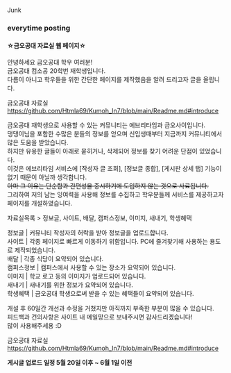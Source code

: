 Junk


### everytime posting

#### ☆금오공대 자료실 웹 페이지☆

안녕하세요 금오공대 학우 여러분!  
금오공대 컴소공 20학번 재학생입니다.  
다름이 아니고 학우들을 위한 간단한 페이지를 제작했음을 알려 드리고자 글을 올립니다.  

금오공대 자료실  
https://github.com/Htmla69/Kumoh_In7/blob/main/Readme.md#introduce

금오공대 재학생으로 사용할 수 있는 커뮤니티는 에브리타임과 금오사이입니다.  
댕댕이님을 포함한 수많은 분들의 정보를 얻으며 신입생때부터 지금까지 커뮤니티에서 많은 도움을 받았습니다.  
하지만 유용한 글들이 아래로 묻히거나, 삭제되어 정보를 찾기 어려운 단점이 있었습니다.    
이것은 에브리타임 서비스에 [작성자 글 조회], [정보글 종합], [게시판 상세 탭] 기능이 없기 때문이 아닐까 생각합니다.   
~~아마 그 이유는 단순함과 간편성을 중시하기에 도입하지 않는 것으로 사료됩니다.~~  
그리하여 저의 남는 잉여력을 사용해 정보를 수집하고 학우분들께 서비스를 제공하고자 페이지를 개설하였습니다.  

자료실목록 > 정보글, 사이트, 배달, 캠퍼스정보, 이미지, 새내기, 학생혜택  

정보글 | 커뮤니티 작성자의 허락을 받아 정보글을 업로드합니다.  
사이트 | 각종 페이지로 빠르게 이동하기 위함입니다. PC에 즐겨찾기해 사용하는 용도로 제작되었습니다.  
배달 | 각종 식당이 요약되어 있습니다.  
캠퍼스정보 | 캠퍼스에서 사용할 수 있는 장소가 요약되어 있습니다.  
이미지 | 학교 로고 등의 이미지가 업로드되어 있습니다.  
새내기 | 새내기를 위한 정보가 요약되어 있습니다.  
학생혜택 | 금오공대 학생으로써 받을 수 있는 혜택들이 요약되어 있습니다.  

개설 후 60일간 개선과 수정을 거쳤지만 아직까지 부족한 부분이 많을 수 있습니다.  
피드백과 건의사항은 사이트 내 메일망으로 보내주시면 감사드리겠습니다!  
많이 사용해주세용 :D  

금오공대 자료실  
https://github.com/Htmla69/Kumoh_In7/blob/main/Readme.md#introduce

**게시글 업로드 일정 5월 20일 이후 ~ 6월 1일 이전**
